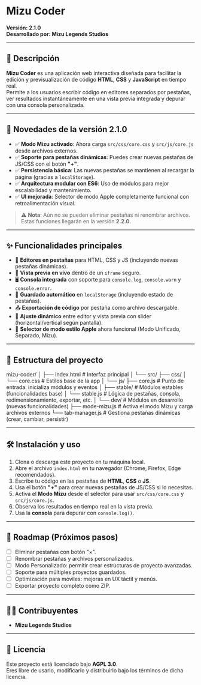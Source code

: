 # Mizu Coder

**Versión: 2.1.0**  
**Desarrollado por: Mizu Legends Studios**

---

## 📖 Descripción

**Mizu Coder** es una aplicación web interactiva diseñada para facilitar la edición y previsualización de código **HTML**, **CSS** y **JavaScript** en tiempo real.  
Permite a los usuarios escribir código en editores separados por pestañas, ver resultados instantáneamente en una vista previa integrada y depurar con una consola personalizada.

---

## 🚀 Novedades de la versión 2.1.0

- ✅ **Modo Mizu activado**: Ahora carga `src/css/core.css` y `src/js/core.js` desde archivos externos.
- ✅ **Soporte para pestañas dinámicas**: Puedes crear nuevas pestañas de JS/CSS con el botón **"+"**.
- ✅ **Persistencia básica**: Las nuevas pestañas se mantienen al recargar la página (gracias a `localStorage`).
- ✅ **Arquitectura modular con ES6**: Uso de módulos para mejor escalabilidad y mantenimiento.
- ✅ **UI mejorada**: Selector de modo Apple completamente funcional con retroalimentación visual.

> ⚠️ **Nota**: Aún no se pueden eliminar pestañas ni renombrar archivos. Estas funciones llegarán en la versión **2.2.0**.

---

## ✨ Funcionalidades principales

- 📝 **Editores en pestañas** para HTML, CSS y JS (incluyendo nuevas pestañas dinámicas).
- 🔄 **Vista previa en vivo** dentro de un `iframe` seguro.
- 🖥️ **Consola integrada** con soporte para `console.log`, `console.warn` y `console.error`.
- 💾 **Guardado automático** en `localStorage` (incluyendo estado de pestañas).
- 📤 **Exportación de código** por pestaña como archivo descargable.
- 📐 **Ajuste dinámico** entre editor y vista previa con slider (horizontal/vertical según pantalla).
- 🔧 **Selector de modo estilo Apple** ahora funcional (Modo Unificado, Separado, Mizu).

---

## 📂 Estructura del proyecto
mizu-coder/
│
├── index.html                    # Interfaz principal
│
└── src/
    ├── css/
    │   └── core.css              # Estilos base de la app
    │
    └── js/
        ├── core.js               # Punto de entrada: inicializa módulos y eventos
        │
        ├── stable/               # Módulos estables (funcionalidades base)
        │   └── stable.js         # Lógica de pestañas, consola, redimensionamiento, exportar, etc.
        │
        └── dev/                  # Módulos en desarrollo (nuevas funcionalidades)
            ├── mode-mizu.js      # Activa el modo Mizu y carga archivos externos
            └── tab-manager.js    # Gestiona pestañas dinámicas (crear, cambiar, persistir)


---

## 🛠️ Instalación y uso

1. Clona o descarga este proyecto en tu máquina local.  
2. Abre el archivo `index.html` en tu navegador (Chrome, Firefox, Edge recomendados).  
3. Escribe tu código en las pestañas de **HTML**, **CSS** o **JS**.  
4. Usa el botón **"+"** para crear nuevas pestañas de JS/CSS si lo necesitas.  
5. Activa el **Modo Mizu** desde el selector para usar `src/css/core.css` y `src/js/core.js`.  
6. Observa los resultados en tiempo real en la vista previa.  
7. Usa la **consola** para depurar con `console.log()`.

---

## 📌 Roadmap (Próximos pasos)

- [ ] Eliminar pestañas con botón "×".
- [ ] Renombrar pestañas y archivos personalizados.
- [ ] Modo Personalizado: permitir crear estructuras de proyecto avanzadas.
- [ ] Soporte para múltiples proyectos guardados.
- [ ] Optimización para móviles: mejoras en UX táctil y menús.
- [ ] Exportar proyecto completo como ZIP.

---

## 👨‍💻 Contribuyentes

- **Mizu Legends Studios**

---

## 📜 Licencia

Este proyecto está licenciado bajo **AGPL 3.0**.  
Eres libre de usarlo, modificarlo y distribuirlo bajo los términos de dicha licencia.
